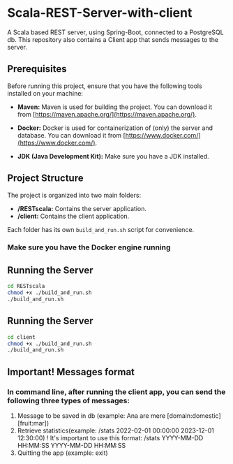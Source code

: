 # Scala-REST-Server-with-client
A Scala based REST server, using Spring-Boot, connected to a PostgreSQL db. This repository also contains a Client app that sends messages to the server. 

## Prerequisites
Before running this project, ensure that you have the following tools installed on your machine:

- **Maven:** Maven is used for building the project. You can download it from [https://maven.apache.org/](https://maven.apache.org/).

- **Docker:** Docker is used for containerization of (only) the server and database. You can download it from [https://www.docker.com/](https://www.docker.com/).

- **JDK (Java Development Kit):** Make sure you have a JDK installed.

## Project Structure

The project is organized into two main folders:

- **/RESTscala:** Contains the server application.
- **/client:** Contains the client application.

Each folder has its own `build_and_run.sh` script for convenience.

### Make sure you have the Docker engine running
## Running the Server

   ```bash
   cd RESTscala
   chmod +x ./build_and_run.sh
   ./build_and_run.sh
   ```
## Running the Server

   ```bash
   cd client
   chmod +x ./build_and_run.sh
   ./build_and_run.sh
   ```

## Important! Messages format

### In command line, after running the client app, you can send the following three types of messages:
1. Message to be saved in db (example: Ana are mere [domain:domestic] [fruit:mar])
2. Retrieve statistics(example: /stats 2022-02-01 00:00:00 2023-12-01 12:30:00)
    ! It's important to use this format: /stats YYYY-MM-DD HH:MM:SS YYYY-MM-DD HH:MM:SS 
3. Quitting the app (example: exit)

